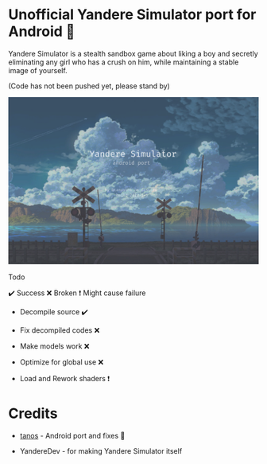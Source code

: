 # Unofficial Yandere Simulator port for Android 🚧

Yandere Simulator is a stealth sandbox game about liking a boy and secretly eliminating any girl who has a crush on him, while maintaining a stable image of yourself.

(Code has not been pushed yet, please stand by)

![tanos-frontend](https://raw.githubusercontent.com/TacoGit/YanSimAndroid/main/thumb.png)

Todo

✔️ Success ❌ Broken ❗ Might cause failure
* Decompile source ✔️

* Fix decompiled codes ❌

* Make models work ❌

* Optimize for global use ❌

* Load and Rework shaders ❗

# Credits
* [tanos](https://discordapp.com/users/916798305390964778) - Android port and fixes 🚧

* YandereDev - for making Yandere Simulator itself